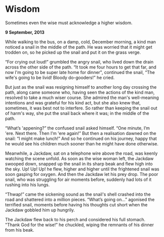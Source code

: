 # Wisdom

Sometimes even the wise must acknowledge a higher wisdom.

**9 September, 2013**

While walking to the bus, on a damp, cold, December morning, a kind man noticed a snail in the middle of the path. He was worried that it might get trodden on, so he picked up the snail and put it on the grass verge.  

“For crying out loud!” grumbled the angry snail, who lived down the drain across the other side of the path. “It took me four hours to get that far, and now I'm going to be super late home for dinner", continued the snail, “The wife's going to be livid! Bloody do-gooders!” he cried.  

But just as the snail was resigning himself to another long day crossing the path, along came someone who, having seen the actions of the kind man, resolved to take a much wiser course. She admired the man's well-meaning intentions and was grateful for his kind act, but she also knew that, sometimes, it was best not to interfere. So rather than keeping the snail out of harm's way, she put the snail back where it was; in the middle of the path.  

“What’s 'appening?” the confused snail asked himself. “One minute, I’m 'ere. Next there. Then I’m 'ere again!” But then a realisation dawned on the snail: “I might make lunch!” And so he continued on his journey, happy that he would see his children much sooner than he might have done otherwise.  

Meanwhile, a Jackdaw, sat on ﻿a telephone wire above the road, was keenly watching the scene unfold. As soon as the wise woman left, the Jackdaw swooped down, snapped up the snail in its sharp beak and flew high into the sky. Up! Up! Up! he flew, higher and higher until the frightened snail was soon gasping for oxygen. And then the Jackdaw let his prey drop. The poor snail, who was struggling for air moments before,  suddenly had lots of it rushing into his lungs.  

“Thwap!” came the sickening sound as the snail's shell crashed into the road and shattered into a million pieces. “What’s going on...” agonised the terrified snail, moments before having his thoughts cut short when the Jackdaw gobbled him up hungrily.  

The Jackdaw flew back to his perch and considered his full stomach. "Thank God for the wise!” he chuckled, wiping the remnants of his dinner from his beak.  

